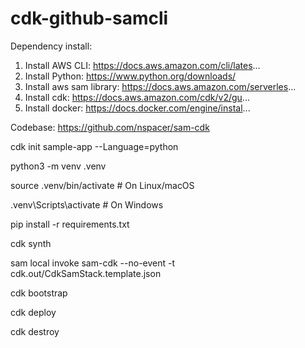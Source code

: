 # cdk-github-samcli

Dependency install:
1. Install AWS CLI: https://docs.aws.amazon.com/cli/lates...
2. Install Python: https://www.python.org/downloads/
3. Install aws sam library: https://docs.aws.amazon.com/serverles...
4. Install cdk: https://docs.aws.amazon.com/cdk/v2/gu...
5. Install docker: https://docs.docker.com/engine/instal...

Codebase: https://github.com/nspacer/sam-cdk

cdk init sample-app --Language=python

python3 -m venv .venv

source .venv/bin/activate   # On Linux/macOS

.venv\Scripts\activate      # On Windows

 pip install -r requirements.txt 

cdk synth

sam local invoke sam-cdk --no-event -t cdk.out/CdkSamStack.template.json

cdk bootstrap

cdk deploy

cdk destroy
